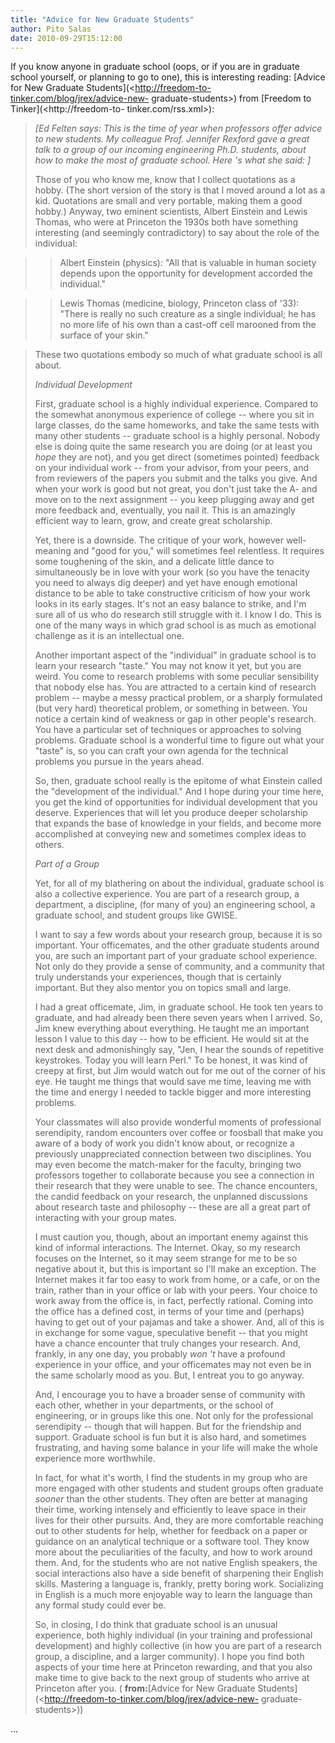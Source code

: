 ```yaml
---
title: "Advice for New Graduate Students"
author: Pito Salas
date: 2010-09-29T15:12:00
---
```




If you know anyone in graduate school (oops, or if you are in graduate school
yourself, or planning to go to one), this is interesting reading: [Advice for
New Graduate Students](<http://freedom-to-tinker.com/blog/jrex/advice-new-
graduate-students>) from [Freedom to Tinker](<http://freedom-to-
tinker.com/rss.xml>):

> _[Ed Felten says: This is the time of year when professors offer advice to
> new students. My colleague Prof. Jennifer Rexford gave a great talk to a
> group of our incoming engineering Ph.D. students, about how to make the most
> of graduate school. Here 's what she said: ]_
>
> Those of you who know me, know that I collect quotations as a hobby. (The
> short version of the story is that I moved around a lot as a kid. Quotations
> are small and very portable, making them a good hobby.) Anyway, two eminent
> scientists, Albert Einstein and Lewis Thomas, who were at Princeton the
> 1930s both have something interesting (and seemingly contradictory) to say
> about the role of the individual:
>

>> Albert Einstein (physics): "All that is valuable in human society depends
upon the opportunity for development accorded the individual."

>>

>> Lewis Thomas (medicine, biology, Princeton class of '33): "There is really
no such creature as a single individual; he has no more life of his own than a
cast-off cell marooned from the surface of your skin."

>
> These two quotations embody so much of what graduate school is all about.
>
> _Individual Development_
>
> First, graduate school is a highly individual experience. Compared to the
> somewhat anonymous experience of college -- where you sit in large classes,
> do the same homeworks, and take the same tests with many other students --
> graduate school is a highly personal. Nobody else is doing quite the same
> research you are doing (or at least you _hope_ they are not), and you get
> direct (sometimes pointed) feedback on your individual work -- from your
> advisor, from your peers, and from reviewers of the papers you submit and
> the talks you give. And when your work is good but not great, you don't just
> take the A- and move on to the next assignment -- you keep plugging away and
> get more feedback and, eventually, you nail it. This is an amazingly
> efficient way to learn, grow, and create great scholarship.
>
> Yet, there is a downside. The critique of your work, however well-meaning
> and "good for you," will sometimes feel relentless. It requires some
> toughening of the skin, and a delicate little dance to simultaneously be in
> love with your work (so you have the tenacity you need to always dig deeper)
> and yet have enough emotional distance to be able to take constructive
> criticism of how your work looks in its early stages. It's not an easy
> balance to strike, and I'm sure all of us who do research still struggle
> with it. I know I do. This is one of the many ways in which grad school is
> as much as emotional challenge as it is an intellectual one.
>
> Another important aspect of the "individual" in graduate school is to learn
> your research "taste." You may not know it yet, but you are weird. You come
> to research problems with some peculiar sensibility that nobody else has.
> You are attracted to a certain kind of research problem -- maybe a messy
> practical problem, or a sharply formulated (but very hard) theoretical
> problem, or something in between. You notice a certain kind of weakness or
> gap in other people's research. You have a particular set of techniques or
> approaches to solving problems. Graduate school is a wonderful time to
> figure out what your "taste" is, so you can craft your own agenda for the
> technical problems you pursue in the years ahead.
>
> So, then, graduate school really is the epitome of what Einstein called the
> "development of the individual." And I hope during your time here, you get
> the kind of opportunities for individual development that you deserve.
> Experiences that will let you produce deeper scholarship that expands the
> base of knowledge in your fields, and become more accomplished at conveying
> new and sometimes complex ideas to others.
>
> _Part of a Group_
>
> Yet, for all of my blathering on about the individual, graduate school is
> also a collective experience. You are part of a research group, a
> department, a discipline, (for many of you) an engineering school, a
> graduate school, and student groups like GWISE.
>
> I want to say a few words about your research group, because it is so
> important. Your officemates, and the other graduate students around you, are
> such an important part of your graduate school experience. Not only do they
> provide a sense of community, and a community that truly understands your
> experiences, though that is certainly important. But they also mentor you on
> topics small and large.
>
> I had a great officemate, Jim, in graduate school. He took ten years to
> graduate, and had already been there seven years when I arrived. So, Jim
> knew everything about everything. He taught me an important lesson I value
> to this day -- how to be efficient. He would sit at the next desk and
> admonishingly say, "Jen, I hear the sounds of repetitive keystrokes. Today
> you will learn Perl." To be honest, it was kind of creepy at first, but Jim
> would watch out for me out of the corner of his eye. He taught me things
> that would save me time, leaving me with the time and energy I needed to
> tackle bigger and more interesting problems.
>
> Your classmates will also provide wonderful moments of professional
> serendipity, random encounters over coffee or foosball that make you aware
> of a body of work you didn't know about, or recognize a previously
> unappreciated connection between two disciplines. You may even become the
> match-maker for the faculty, bringing two professors together to collaborate
> because you see a connection in their research that they were unable to see.
> The chance encounters, the candid feedback on your research, the unplanned
> discussions about research taste and philosophy -- these are all a great
> part of interacting with your group mates.
>
> I must caution you, though, about an important enemy against this kind of
> informal interactions. The Internet. Okay, so my research focuses on the
> Internet, so it may seem strange for me to be so negative about it, but this
> is important so I'll make an exception. The Internet makes it far too easy
> to work from home, or a cafe, or on the train, rather than in your office or
> lab with your peers. Your choice to work away from the office is, in fact,
> perfectly rational. Coming into the office has a defined cost, in terms of
> your time and (perhaps) having to get out of your pajamas and take a shower.
> And, all of this is in exchange for some vague, speculative benefit -- that
> you might have a chance encounter that truly changes your research. And,
> frankly, in any one day, you probably _won 't_ have a profound experience in
> your office, and your officemates may not even be in the same scholarly mood
> as you. But, I entreat you to go anyway.
>
> And, I encourage you to have a broader sense of community with each other,
> whether in your departments, or the school of engineering, or in groups like
> this one. Not only for the professional serendipity -- though that will
> happen. But for the friendship and support. Graduate school is fun but it is
> also hard, and sometimes frustrating, and having some balance in your life
> will make the whole experience more worthwhile.
>
> In fact, for what it's worth, I find the students in my group who are more
> engaged with other students and student groups often graduate _sooner_ than
> the other students. They often are better at managing their time, working
> intensely and efficiently to leave space in their lives for their other
> pursuits. And, they are more comfortable reaching out to other students for
> help, whether for feedback on a paper or guidance on an analytical technique
> or a software tool. They know more about the peculiarities of the faculty,
> and how to work around them. And, for the students who are not native
> English speakers, the social interactions also have a side benefit of
> sharpening their English skills. Mastering a language is, frankly, pretty
> boring work. Socializing in English is a much more enjoyable way to learn
> the language than any formal study could ever be.
>
> So, in closing, I do think that graduate school is an unusual experience,
> both highly individual (in your training and professional development) and
> highly collective (in how you are part of a research group, a discipline,
> and a larger community). I hope you find both aspects of your time here at
> Princeton rewarding, and that you also make time to give back to the next
> group of students who arrive at Princeton after you. ( **from:**[Advice for
> New Graduate Students](<http://freedom-to-tinker.com/blog/jrex/advice-new-
> graduate-students>))

…


